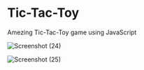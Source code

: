 # Tic-Tac-Toy
Amezing Tic-Tac-Toy game using JavaScript

![Screenshot (24)](https://user-images.githubusercontent.com/77198890/126044940-3d3a275d-bf6b-42a0-bcf4-9806c2a7f1ac.png)

![Screenshot (25)](https://user-images.githubusercontent.com/77198890/126044963-28695b4d-02b1-45e0-a077-f4f318550d44.png)



